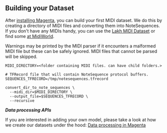 ## Building your Dataset

After [installing Magenta](/README.md), you can build your first MIDI dataset. We do this by creating a directory of MIDI files and converting them into NoteSequences. If you don't have any MIDIs handy, you can use the [Lakh MIDI Dataset](http://colinraffel.com/projects/lmd/) or find some [at MidiWorld](http://www.midiworld.com/files/142/).

Warnings may be printed by the MIDI parser if it encounters a malformed MIDI file but these can be safely ignored. MIDI files that cannot be parsed will be skipped.

```
MIDI_DIRECTORY=<folder containing MIDI files. can have child folders.>

# TFRecord file that will contain NoteSequence protocol buffers.
SEQUENCES_TFRECORD=/tmp/notesequences.tfrecord

convert_dir_to_note_sequences \
  --midi_dir=$MIDI_DIRECTORY \
  --output_file=$SEQUENCES_TFRECORD \
  --recursive
```

___Data processing APIs___

If you are interested in adding your own model, please take a look at how we create our datasets under the hood: [Data processing in Magenta](https://github.com/tensorflow/magenta/blob/master/magenta/pipelines)

